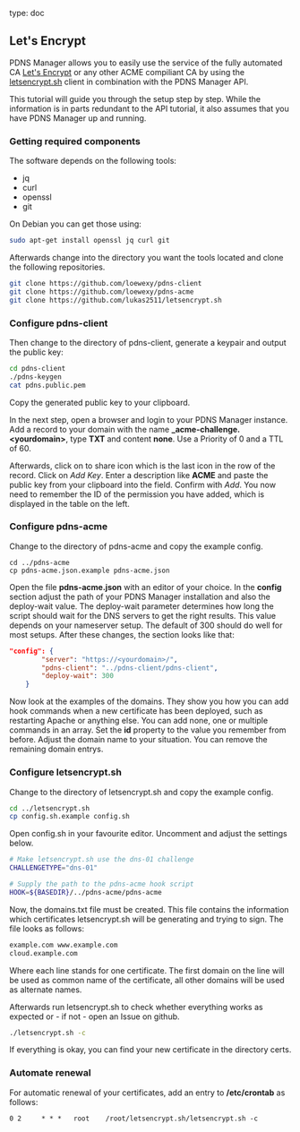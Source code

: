 type: doc

## Let's Encrypt

PDNS Manager allows you to easily use the service of the fully automated 
CA [Let's Encrypt](https://letsencrypt.org) or any other ACME 
compiliant CA by using the [letsencrypt.sh](https://github.com/lukas2511/letsencrypt.sh)
client in combination with the PDNS Manager API.

This tutorial will guide you through the setup step by step. While the information is in parts
redundant to the API tutorial, it also assumes that you 
have PDNS Manager up and running.

### Getting required components

The software depends on the following tools:

* jq
* curl
* openssl
* git

On Debian you can get those using:

```bash
sudo apt-get install openssl jq curl git
```

Afterwards change into the directory you want the tools located and 
clone the following repositories.

```bash
git clone https://github.com/loewexy/pdns-client
git clone https://github.com/loewexy/pdns-acme
git clone https://github.com/lukas2511/letsencrypt.sh
```

### Configure pdns-client
Then change to the directory of pdns-client, generate a keypair and 
output the public key:

```bash
cd pdns-client
./pdns-keygen
cat pdns.public.pem
```

Copy the generated public key to your clipboard.

In the next step, open a browser and login to your PDNS Manager 
instance. Add a record to your domain with the name 
**_acme-challenge.&lt;yourdomain&gt;**, type **TXT** and content **none**. 
Use a Priority of 0 and a TTL of 60.

Afterwards, click on to share icon which is the last icon in the row of 
the record. Click on *Add Key*. Enter a description like **ACME** and 
paste the public key from your clipboard into the field. Confirm with 
*Add*. You now need to remember the ID of the permission you have added, which is
displayed in the table on the left.

### Configure pdns-acme

Change to the directory of pdns-acme and copy the example config.

```
cd ../pdns-acme
cp pdns-acme.json.example pdns-acme.json
```

Open the file **pdns-acme.json** with an editor of your choice. In the 
**config** section adjust the path of your PDNS Manager installation 
and also the deploy-wait value. The deploy-wait parameter determines 
how long the script should wait for the DNS servers to get the right 
results. This value depends on your nameserver setup. The default of 
300 should do well for most setups. After these changes, the section looks 
like that:

```json
"config": {
        "server": "https://<yourdomain>/",
        "pdns-client": "../pdns-client/pdns-client",
        "deploy-wait": 300
    }
```

Now look at the examples of the domains. They show you how you can add 
hook commands when a new certificate has been deployed, such as 
restarting Apache or anything else. You can add none, one or multiple 
commands in an array. Set the **id** property to the value you remember 
from before. Adjust the domain name to your situation. You can remove 
the remaining domain entrys.

### Configure letsencrypt.sh

Change to the directory of letsencrypt.sh and copy the example config.

```bash
cd ../letsencrypt.sh
cp config.sh.example config.sh
```

Open config.sh in your favourite editor. Uncomment and adjust the 
settings below.

```bash
# Make letsencrypt.sh use the dns-01 challenge
CHALLENGETYPE="dns-01"

# Supply the path to the pdns-acme hook script
HOOK=${BASEDIR}/../pdns-acme/pdns-acme
```

Now, the domains.txt file must be created. This file contains the information
which certificates letsencrypt.sh will be generating and trying to sign.
The file looks as follows:

```bash
example.com www.example.com
cloud.example.com
```
Where each line stands for one certificate. The first domain on the line will be used
as common name of the certificate, all other domains will be used as alternate names.

Afterwards run letsencrypt.sh to check whether everything works as 
expected or - if not - open an Issue on github.

```bash
./letsencrypt.sh -c
```

If everything is okay, you can find your new certificate in the 
directory certs.

### Automate renewal
For automatic renewal of your certificates, add an entry to **/etc/crontab** as 
follows:

```txt
0 2     * * *   root    /root/letsencrypt.sh/letsencrypt.sh -c
```

